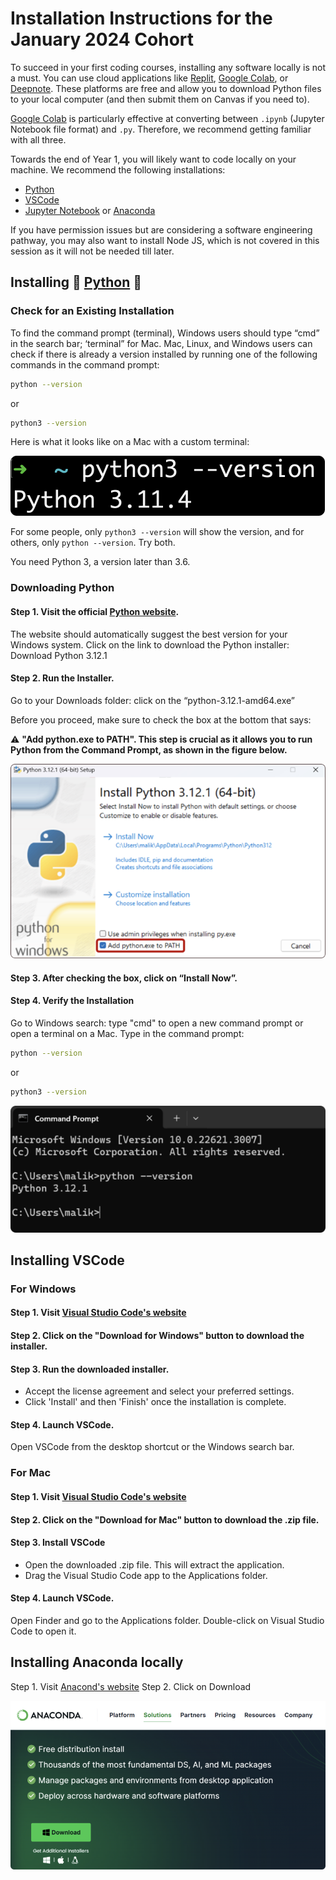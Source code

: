 # Installation Instructions for the January 2024 Cohort

To succeed in your first coding courses, installing any software locally is not a must. You can use cloud applications like [Replit](https://replit.com), [Google Colab](https://colab.research.google.com), or [Deepnote](https://deepnote.com). These platforms are free and allow you to download Python files to your local computer (and then submit them on Canvas if you need to).

[Google Colab](https://colab.research.google.com) is particularly effective at converting between `.ipynb` (Jupyter Notebook file format) and `.py`. Therefore, we recommend getting familiar with all three.

Towards the end of Year 1, you will likely want to code locally on your machine. We recommend the following installations:

- [Python](https://www.python.org/downloads/)
- [VSCode](https://code.visualstudio.com/)
- [Jupyter Notebook](https://jupyter.org/) or [Anaconda](https://www.anaconda.com/download)

If you have permission issues but are considering a software engineering pathway, you may also want to install Node JS, which is not covered in this session as it will not be needed till later.

## Installing 🐍 [Python](https://www.python.org/downloads/) 🐍

### Check for an Existing Installation

To find the command prompt (terminal), Windows users should type “cmd” in the search bar; ‘terminal” for Mac. Mac, Linux, and Windows users can check if there is already a version installed by running one of the following commands in the command prompt:

```bash
python --version
```

or

```bash
python3 --version
```

Here is what it looks like on a Mac with a custom terminal:

![python3 --version on a Mac says Python 3.11.4](python_version_mac.png)

For some people, only `python3 --version` will show the version, and for others, only `python --version`. Try both.

You need Python 3, a version later than 3.6.

### Downloading Python

#### Step 1. Visit the official [Python website](https://www.python.org/downloads).

The website should automatically suggest the best version for your Windows system. Click on the link to download the Python installer: Download Python 3.12.1 

#### Step 2. Run the Installer.

Go to your Downloads folder: click on the “python-3.12.1-amd64.exe”

Before you proceed, make sure to check the box at the bottom that says:

⚠️ **"Add python.exe to PATH". This step is crucial as it allows you to run Python from the Command Prompt, as shown in the figure below.**

!["Add python.exe to PATH" - box ticked](path_tick.png)

#### Step 3. After checking the box, click on “Install Now”.

#### Step 4. Verify the Installation

Go to Windows search: type "cmd" to open a new command prompt or open a terminal on a Mac.
Type in the command prompt:

```bash
python --version
```

or

```bash
python3 --version
```

![python --version](windows-version.png)

## Installing VSCode

### For Windows

#### Step 1. Visit [Visual Studio Code's website](https://code.visualstudio.com/)

#### Step 2. Click on the "Download for Windows" button to download the installer.

#### Step 3. Run the downloaded installer.

- Accept the license agreement and select your preferred settings.
- Click 'Install' and then 'Finish' once the installation is complete.

#### Step 4. Launch VSCode.
Open VSCode from the desktop shortcut or the Windows search bar.

### For Mac

#### Step 1. Visit [Visual Studio Code's website](https://code.visualstudio.com/)

#### Step 2. Click on the "Download for Mac" button to download the .zip file.

#### Step 3. Install VSCode

- Open the downloaded .zip file. This will extract the application.
- Drag the Visual Studio Code app to the Applications folder.

#### Step 4. Launch VSCode.

Open Finder and go to the Applications folder.
Double-click on Visual Studio Code to open it.

## Installing Anaconda locally

Step 1. Visit [Anacond's website](https://www.anaconda.com/download)
Step 2. Click on Download

![anaconda download screen](anaconda_download.png)

